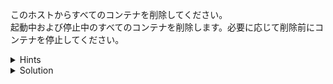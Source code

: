 このホストからすべてのコンテナを削除してください。  
起動中および停止中のすべてのコンテナを削除します。必要に応じて削除前にコンテナを停止してください。

<details>
  <summary>Hints</summary>

コンテナを停止するには `docker container stop <CONTAINER ID | CONTAINER NAME>`{{copy}} コマンドを実行します。  
コンテナを削除するには `docker container rm <CONTAINER ID | CONTAINER NAME>` {{copy}} コマンドを実行します。

</details>

<details>
  <summary>Solution</summary>

すべてのコンテナを一括で停止するには `docker container stop $(docker container ls -aq)`{{execute}} を実行します。  
すべてのコンテナを一括で削除するには `docker container rm $(docker container ls -aq)`{{execute}} コマンドを実行します。

</details>